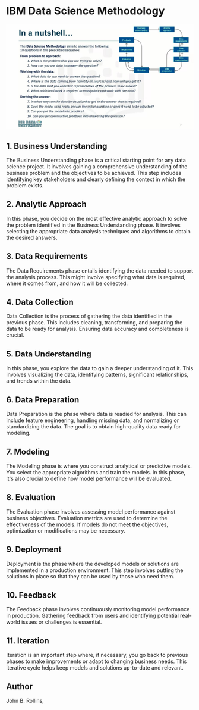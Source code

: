 # IBM Data Science Methodology

![Alt text](./data_science_methodology.jpg)

## 1. Business Understanding
The Business Understanding phase is a critical starting point for any data science project. It involves gaining a comprehensive understanding of the business problem and the objectives to be achieved. This step includes identifying key stakeholders and clearly defining the context in which the problem exists.

## 2. Analytic Approach
In this phase, you decide on the most effective analytic approach to solve the problem identified in the Business Understanding phase. It involves selecting the appropriate data analysis techniques and algorithms to obtain the desired answers.

## 3. Data Requirements
The Data Requirements phase entails identifying the data needed to support the analysis process. This might involve specifying what data is required, where it comes from, and how it will be collected.

## 4. Data Collection
Data Collection is the process of gathering the data identified in the previous phase. This includes cleaning, transforming, and preparing the data to be ready for analysis. Ensuring data accuracy and completeness is crucial.

## 5. Data Understanding
In this phase, you explore the data to gain a deeper understanding of it. This involves visualizing the data, identifying patterns, significant relationships, and trends within the data.

## 6. Data Preparation
Data Preparation is the phase where data is readied for analysis. This can include feature engineering, handling missing data, and normalizing or standardizing the data. The goal is to obtain high-quality data ready for modeling.

## 7. Modeling
The Modeling phase is where you construct analytical or predictive models. You select the appropriate algorithms and train the models. In this phase, it's also crucial to define how model performance will be evaluated.

## 8. Evaluation
The Evaluation phase involves assessing model performance against business objectives. Evaluation metrics are used to determine the effectiveness of the models. If models do not meet the objectives, optimization or modifications may be necessary.

## 9. Deployment
Deployment is the phase where the developed models or solutions are implemented in a production environment. This step involves putting the solutions in place so that they can be used by those who need them.

## 10. Feedback
The Feedback phase involves continuously monitoring model performance in production. Gathering feedback from users and identifying potential real-world issues or challenges is essential.

## 11. Iteration
Iteration is an important step where, if necessary, you go back to previous phases to make improvements or adapt to changing business needs. This iterative cycle helps keep models and solutions up-to-date and relevant.


## Author
John B. Rollins,